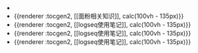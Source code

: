 -
- {{renderer :tocgen2, [[面粉相关知识]], calc(100vh - 135px)}}
- {{renderer :tocgen2, [[logseq使用笔记]], calc(100vh - 135px)}}
- {{renderer :tocgen2, [[logseq使用笔记]], calc(100vh - 135px)}}
- {{renderer :tocgen2, [[logseq使用笔记]], calc(100vh - 135px)}}
